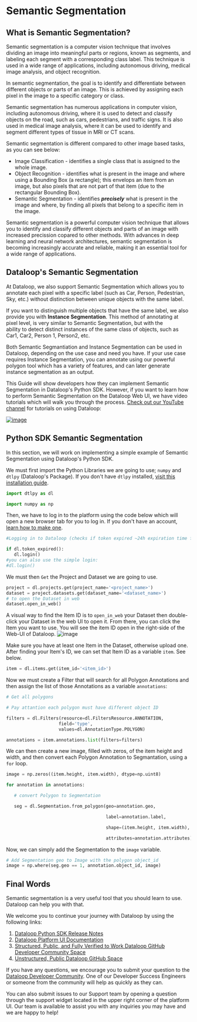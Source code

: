 # Semantic Segmentation

## What is Semantic Segmentation?
Semantic segmentation is a computer vision technique that involves dividing an image into meaningful parts or regions, known as segments, and labeling each segment with a corresponding class label. This technique is used in a wide range of applications, including autonomous driving, medical image analysis, and object recognition.

In semantic segmentation, the goal is to identify and differentiate between different objects or parts of an image. This is achieved by assigning each pixel in the image to a specific category or class. 

Semantic segmentation has numerous applications in computer vision, including autonomous driving, where it is used to detect and classify objects on the road, such as cars, pedestrians, and traffic signs. It is also used in medical image analysis, where it can be used to identify and segment different types of tissue in MRI or CT scans.

Semantic segmentation is different compared to other image based tasks, as you can see below:

- Image Classification - identifies a single class that is assigned to the whole image.
- Object Recognition - identifies what is present in the image and where using a Bounding Box (a rectangle); this envelops an item from an image, but also pixels that are not part of that item (due to the rectangular Bounding Box).
- Semantic Segmentation - identifies ***precisely*** what is present in the image and where, by finding all pixels that belong to a specific item in the image.

Semantic segmentation is a powerful computer vision technique that allows you to identify and classify different objects and parts of an image with increased precission copared to other methods. With advances in deep learning and neural network architectures, semantic segmentation is becoming increasingly accurate and reliable, making it an essential tool for a wide range of applications.

## Dataloop's Semantic Segmentation
At Dataloop, we also support Semantic Segmentation which allows you to annotate each pixel with a specific label (such as Car, Person, Pedestrian, Sky, etc.) without distinction between unique objects with the same label.

If you want to distinguish multiple objects that have the same label, we also provide you with **Instance Segmentation**. This method of annotating at pixel level, is very similar to Semantic Segmentation, but with the ability to detect distinct instances of the same class of objects, such as Car1, Car2, Person 1, Person2, etc.

Both Semantic Segmantiation and Instance Segmentation can be used in Dataloop, depending on the use case and need you have. If your use case requires Instance Segmentation, you can annotate using our powerful polygon tool which has a variety of features, and can later generate instance segmentation as an output.

This Guide will show developers how they can implement Semantic Segmentation in Dataloop's Python SDK. However, if you want to learn how to perform Semantic Segmentation on the Dataloop Web UI, we have video tutorials which will walk you through the process. [Check out our YouTube channel](https://www.youtube.com/channel/UCCvp-nw5mK9bb9lDNcD6fgw/featured) for tutorials on using Dataloop:

[![image](https://user-images.githubusercontent.com/58508793/226386974-10b9445d-5ddc-48e4-89d4-4bc17f30c61f.png)](https://dataloop.ai/video/tutorial-semantic-segmentation/)

## Python SDK Semantic Segmentation
In this section, we will work on implementing a simple example of Semantic Segmentation using Dataloop's Python SDK.

We must first import the Python Libraries we are going to use; `numpy` and `dtlpy` (Dataloop's Package). If you don't have `dtlpy` installed, [visit this installation guide](https://github.com/dataloop-ai/dtlpy-documentation/blob/main/onboarding/01_python_sdk_installation.md). 

```python
import dtlpy as dl

import numpy as np
```
Then, we have to log in to the platform using the code below which will open a new browser tab for you to log in. If you don't have an account, [learn how to make one](https://github.com/dataloop-ai/dtlpy-documentation/blob/main/onboarding/02_login_and_project_and_dataset_creation.md).
```python
#Logging in to Dataloop (checks if token expired ~24h expiration time for token)

if dl.token_expired():
   dl.login()
#you can also use the simple login: 
#dl.login()
```
We must then `Get` the Project and Dataset we are going to use.
```python
project = dl.projects.get(project_name='<project_name>')
dataset = project.datasets.get(dataset_name='<dataset_name>')
# to open the Dataset in web 
dataset.open_in_web()
```
A visual way to find the Item ID is to `open_in_web` your Dataset then double-click your Dataset in the web UI to open it.  From there, you can click the Item you want to use. You will see the item ID open in the right-side of the Web-UI of Dataloop.
![image](https://user-images.githubusercontent.com/58508793/228821855-9ad287b3-d4df-45d5-9129-329715f0b2f5.png)

Make sure you have at least one Item in the Dataset, otherwise upload one. After finding your Item's ID, we can set that Item ID as a variable `item`.  See below.
```python
item = dl.items.get(item_id='<item_id>')
```
Now we must create a Filter that will search for all Polygon Annotations and then assign the list of those Annotations as a variable `annotations`:

```python
# Get all polygons

# Pay attantion each polygon must have different object ID 

filters = dl.Filters(resource=dl.FiltersResource.ANNOTATION,
                    field='type',
                    values=dl.AnnotationType.POLYGON)

annotations = item.annotations.list(filters=filters)
```
We can then create a new image, filled with zeros, of the item height and width, and then convert each Polygon Annotation to Segmantation, using a `for` loop.

```python
image = np.zeros((item.height, item.width), dtype=np.uint8)

for annotation in annotations:

   # convert Polygon to Segmentation

   seg = dl.Segmentation.from_polygon(geo=annotation.geo,

                                      label=annotation.label,

                                      shape=(item.height, item.width),

                                      attributes=annotation.attributes)

```
Now, we can simply add the Segmentation to the `image` variable.
```python
# Add Segmentation geo to Image with the polygon object_id 
image = np.where(seg.geo == 1, annotation.object_id, image)

```

## Final Words

Semantic segmentation is a very useful tool that you should learn to use. Dataloop can help you with that.

We welcome you to continue your journey with Dataloop by using the following links: 

1. [Dataloop Python SDK Release Notes](https://dataloop.ai/docs/sdk-release-notes)
2. [Dataloop Platform UI Documentation](https://dataloop.ai/docs/welcome)
3. [Structured, Public, and Fully Verified to Work Dataloop GitHub Developer Community Space](https://github.com/dataloop-ai-apps)
4. [Unstructured, Public Dataloop GitHub Space](https://github.com/dataloop-ai)

If you have any questions, we encourage you to submit your question to the [Dataloop Developer Community](https://github.com/dataloop-ai-apps/dataloop-devs/discussions/new?category=q-a). One of our  Developer Success Engineers or someone from the community will help as quickly as they can.

You can also submit issues to our Support team by opening a question through the support widget located in the upper right corner of the platform UI. Our team is available to assist you with any inquiries you may have and we are happy to help!
